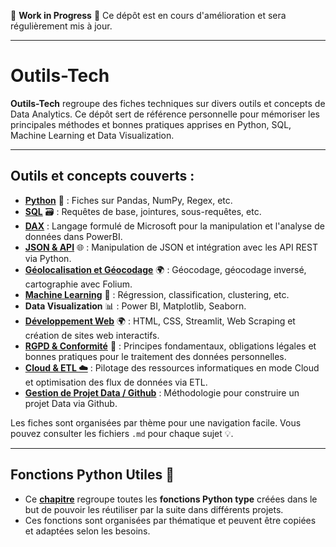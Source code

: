 🚧 **Work in Progress** 🚧
Ce dépôt est en cours d'amélioration et sera régulièrement mis à jour.

---

# Outils-Tech

**Outils-Tech** regroupe des fiches techniques sur divers outils et concepts de Data Analytics. Ce dépôt sert de référence personnelle pour mémoriser les principales méthodes et bonnes pratiques apprises en Python, SQL, Machine Learning et Data Visualization.

---

## Outils et concepts couverts :
- **[Python](./data_tools/Python/README.md)** 🐍 : Fiches sur Pandas, NumPy, Regex, etc.
- **[SQL](./data_tools/SQL/README.md)** 🗃️ : Requêtes de base, jointures, sous-requêtes, etc.
- **[DAX](./data_tools/DAX/README.md)** : Langage formulé de Microsoft pour la manipulation et l'analyse de données dans PowerBI.
- **[JSON & API](./data_tools/json_api/README.md)** 🌐 : Manipulation de JSON et intégration avec les API REST via Python.
- **[Géolocalisation et Géocodage](./data_tools/geocodage/geocodage.md)** 🌍 : Géocodage, géocodage inversé, cartographie avec Folium.
- **[Machine Learning](./data_tools/machine_learning/README.md)** 🤖 : Régression, classification, clustering, etc.
- **Data Visualization** 📊 : Power BI, Matplotlib, Seaborn. 
- **[Développement Web](./data_tools/web_development/README.md)** 🌍 : HTML, CSS, Streamlit, Web Scraping et création de sites web interactifs.
- **[RGPD & Conformité](./data_tools/rgpd/intro_rgpd.md)** 📜 : Principes fondamentaux, obligations légales et bonnes pratiques pour le traitement des données personnelles.
- **[Cloud & ETL ☁️](./data_tools/cloud_etl/README.md)** : Pilotage des ressources informatiques en mode Cloud et optimisation des flux de données via ETL.
- **[Gestion de Projet Data / Github](./data_tools/projet/gestion_projet_data.md)** : Méthodologie pour construire un projet Data via Github.

Les fiches sont organisées par thème pour une navigation facile. Vous pouvez consulter les fichiers `.md` pour chaque sujet 💡.

---

## Fonctions Python Utiles 📜
- Ce **[chapitre](./data_tools/fonctions/README.md)** regroupe toutes les **fonctions Python type** créées dans le but de pouvoir les réutiliser par la suite dans différents projets.
- Ces fonctions sont organisées par thématique et peuvent être copiées et adaptées selon les besoins.




